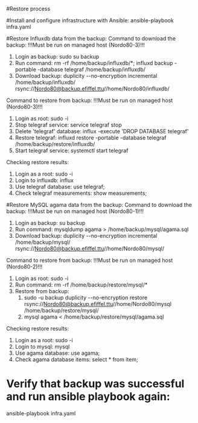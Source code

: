 #Restore process

#Install and configure infrastructure with Ansible:
ansible-playbook infra.yaml

#Restore Influxdb data from the backup:
Command to download the backup:
!!!Must be run on managed host (Nordo80-3)!!!
1. Login as backup:
    sudo su backup
2. Run command:
    rm -rf /home/backup/influxdb/*; influxd backup -portable -database telegraf /home/backup/influxdb/
3. Download backup:
    duplicity --no-encryption incremental /home/backup/influxdb/ rsync://Nordo80@backup.efiffel.ttu//home/Nordo80/influxdb/

Command to restore from backup:
!!!Must be run on managed host (Nordo80-3)!!!
1. Login as root:
    sudo -i
2. Stop telegraf service:
    service telegraf stop
3. Delete 'telegraf' database:
    influx -execute 'DROP DATABASE telegraf'
4. Restore telegraf:
    influxd restore -portable -database telegraf /home/backup/restore/influxdb/
5. Start telegraf service:
    systemctl start telegraf

Checking restore results:
1. Login as a root:
    sudo -i
2. Login to influxdb:
    influx
3. Use telegraf database:
    use telegraf;
4. Check telegraf measurements:
    show measurements;

#Restore MySQL agama data from the backup:
Command to download the backup:
!!!Must be run on managed host (Nordo80-1)!!!
1. Login as backup:
    su backup
2. Run command:
    mysqldump agama > /home/backup/mysql/agama.sql
3. Download backup:
    duplicity --no-encryption incremental /home/backup/mysql/ rsync://Nordo80@backup.efiffel.ttu//home/Nordo80/mysql/

Command to restore from backup:
!!!Must be run on managed host (Nordo80-2)!!!
1. Login as root:
    sudo -i
2. Run command:
    rm -rf /home/backup/restore/mysql/*
3. Restore from backup:
    1. sudo -u backup duplicity --no-encryption restore rsync://Nordo80@backup.efiffel.ttu//home/Nordo80/mysql /home/backup/restore/mysql/
    2. mysql agama < /home/backup/restore/mysql/agama.sql

Checking restore results:
1. Login as a root:
    sudo -i
2. Login to mysql:
    mysql
3. Use agama database:
    use agama;
4. Check agama database items:
    select * from item;

# Verify that backup was successful and run ansible playbook again:
ansible-playbook infra.yaml



